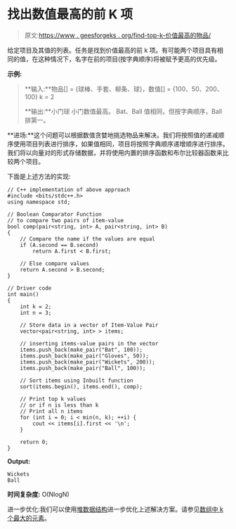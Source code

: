 # 找出数值最高的前 K 项

> 原文:[https://www . geesforgeks . org/find-top-k-价值最高的物品/](https://www.geeksforgeeks.org/find-the-top-k-items-with-the-highest-value/)

给定项目及其值的列表。任务是找到价值最高的前 k 项。有可能两个项目具有相同的值，在这种情况下，名字在前的项目(按字典顺序)将被赋予更高的优先级。

**示例:**

> **输入:**物品[] = {球棒、手套、柳条、球}，数值[] = {100、50、200、100}
> k = 2
> 
> **输出:**小门球
> 小门数值最高。
> Bat、Ball 值相同，但按字典顺序，Ball 排第一。

**进场:**这个问题可以根据数值贪婪地挑选物品来解决。我们将按照值的递减顺序使用项目列表进行排序，如果值相同，项目将按照字典顺序递增顺序进行排序。
我们将以向量对的形式存储数据，并将使用内置的排序函数和布尔比较器函数来比较两个项目。

下面是上述方法的实现:

```
// C++ implementation of above approach
#include <bits/stdc++.h>
using namespace std;

// Boolean Comparator Function
// to compare two pairs of item-value
bool comp(pair<string, int> A, pair<string, int> B)
{
    // Compare the name if the values are equal
    if (A.second == B.second)
        return A.first < B.first;

    // Else compare values
    return A.second > B.second;
}

// Driver code
int main()
{
    int k = 2;
    int n = 3;

    // Store data in a vector of Item-Value Pair
    vector<pair<string, int> > items;

    // inserting items-value pairs in the vector
    items.push_back(make_pair("Bat", 100));
    items.push_back(make_pair("Gloves", 50));
    items.push_back(make_pair("Wickets", 200));
    items.push_back(make_pair("Ball", 100));

    // Sort items using Inbuilt function
    sort(items.begin(), items.end(), comp);

    // Print top k values
    // or if n is less than k
    // Print all n items
    for (int i = 0; i < min(n, k); ++i) {
        cout << items[i].first << '\n';
    }

    return 0;
}
```

**Output:**

```
Wickets
Ball

```

**时间复杂度:** O(NlogN)

进一步优化:我们可以使用[堆数据结构](https://www.geeksforgeeks.org/heap-data-structure/)进一步优化上述解决方案。请参见[数组中 k 个最大的元素](https://www.geeksforgeeks.org/k-largestor-smallest-elements-in-an-array/)。
